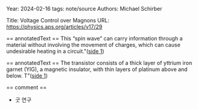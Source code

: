 Year: 2024-02-16
tags: note/source
Authors: Michael Schirber


Title: Voltage Control over Magnons
URL: https://physics.aps.org/articles/v17/29


== annotatedText ==
This “spin wave” can carry information through a material without involving the movement of charges, which can cause undesirable heating in a circuit."([side 1](zotero://open-pdf/library/items/8AEG8366?page=1&annotation=Q72X76ZN)) 




== annotatedText ==
The transistor consists of a thick layer of yttrium iron garnet (YIG), a magnetic insulator, with thin layers of platinum above and below. T"([side 1](zotero://open-pdf/library/items/8AEG8366?page=1&annotation=G3TSY8VI)) 




 


== comment ==
- 굿 연구 



